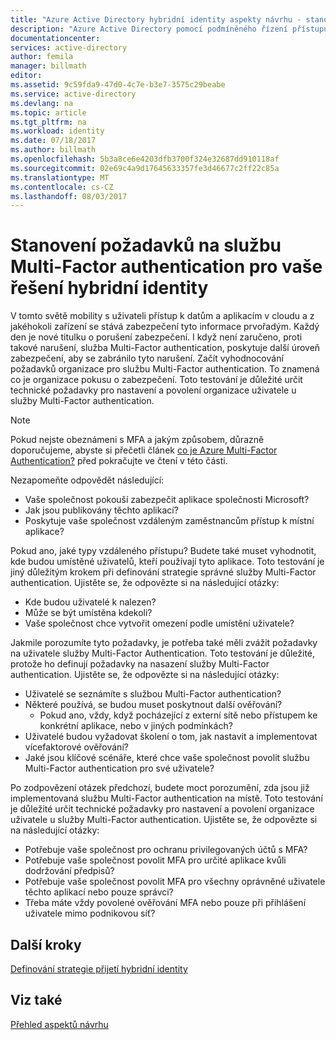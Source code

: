 ```yaml
---
title: "Azure Active Directory hybridní identity aspekty návrhu - stanovit požadavky na služby Multi-Factor authentication"
description: "Azure Active Directory pomocí podmíněného řízení přístupu, zkontroluje konkrétní podmínky, kterou vyberete při ověřování uživatele a před povolením přístupu k aplikaci. Po splnění těchto podmínek je uživatel ověřený a přistupovat k aplikaci."
documentationcenter: 
services: active-directory
author: femila
manager: billmath
editor: 
ms.assetid: 9c59fda9-47d0-4c7e-b3e7-3575c29beabe
ms.service: active-directory
ms.devlang: na
ms.topic: article
ms.tgt_pltfrm: na
ms.workload: identity
ms.date: 07/18/2017
ms.author: billmath
ms.openlocfilehash: 5b3a8ce6e4203dfb3700f324e32687dd910118af
ms.sourcegitcommit: 02e69c4a9d17645633357fe3d46677c2ff22c85a
ms.translationtype: MT
ms.contentlocale: cs-CZ
ms.lasthandoff: 08/03/2017
---
```

# <a name="determine-multi-factor-authentication-requirements-for-your-hybrid-identity-solution"></a>Stanovení požadavků na službu Multi-Factor authentication pro vaše řešení hybridní identity
V tomto světě mobility s uživateli přístup k datům a aplikacím v cloudu a z jakéhokoli zařízení se stává zabezpečení tyto informace prvořadým.  Každý den je nové titulku o porušení zabezpečení.  I když není zaručeno, proti takové narušení, služba Multi-Factor authentication, poskytuje další úroveň zabezpečení, aby se zabránilo tyto narušení.
Začít vyhodnocování požadavků organizace pro službu Multi-Factor authentication. To znamená co je organizace pokusu o zabezpečení.  Toto testování je důležité určit technické požadavky pro nastavení a povolení organizace uživatele u služby Multi-Factor authentication.

> [!NOTE]
> Pokud nejste obeznámeni s MFA a jakým způsobem, důrazně doporučujeme, abyste si přečetli článek [co je Azure Multi-Factor Authentication?](../multi-factor-authentication/multi-factor-authentication.md) před pokračujte ve čtení v této části.
> 
> 

Nezapomeňte odpovědět následující:

* Vaše společnost pokouší zabezpečit aplikace společnosti Microsoft? 
* Jak jsou publikovány těchto aplikací?
* Poskytuje vaše společnost vzdáleným zaměstnancům přístup k místní aplikace?

Pokud ano, jaké typy vzdáleného přístupu? Budete také muset vyhodnotit, kde budou umístěné uživatelů, kteří používají tyto aplikace. Toto testování je jiný důležitým krokem při definování strategie správné služby Multi-Factor authentication. Ujistěte se, že odpovězte si na následující otázky:

* Kde budou uživatelé k nalezen?
* Může se být umístěna kdekoli?
* Vaše společnost chce vytvořit omezení podle umístění uživatele?

Jakmile porozumíte tyto požadavky, je potřeba také měli zvážit požadavky na uživatele služby Multi-Factor Authentication. Toto testování je důležité, protože ho definují požadavky na nasazení služby Multi-Factor authentication. Ujistěte se, že odpovězte si na následující otázky:

* Uživatelé se seznámíte s službou Multi-Factor authentication?
* Některé používá, se budou muset poskytnout další ověřování?  
  * Pokud ano, vždy, když pocházející z externí sítě nebo přístupem ke konkrétní aplikace, nebo v jiných podmínkách?
* Uživatelé budou vyžadovat školení o tom, jak nastavit a implementovat vícefaktorové ověřování?
* Jaké jsou klíčové scénáře, které chce vaše společnost povolit službu Multi-Factor authentication pro své uživatele?

Po zodpovězení otázek předchozí, budete moct porozumění, zda jsou již implementovaná službu Multi-Factor authentication na místě. Toto testování je důležité určit technické požadavky pro nastavení a povolení organizace uživatele u služby Multi-Factor authentication. Ujistěte se, že odpovězte si na následující otázky:

* Potřebuje vaše společnost pro ochranu privilegovaných účtů s MFA?
* Potřebuje vaše společnost povolit MFA pro určité aplikace kvůli dodržování předpisů?
* Potřebuje vaše společnost povolit MFA pro všechny oprávněné uživatele těchto aplikací nebo pouze správci?
* Třeba máte vždy povolené ověřování MFA nebo pouze při přihlášení uživatele mimo podnikovou síť?

## <a name="next-steps"></a>Další kroky
[Definování strategie přijetí hybridní identity](active-directory-hybrid-identity-design-considerations-identity-adoption-strategy.md)

## <a name="see-also"></a>Viz také
[Přehled aspektů návrhu](active-directory-hybrid-identity-design-considerations-overview.md)

